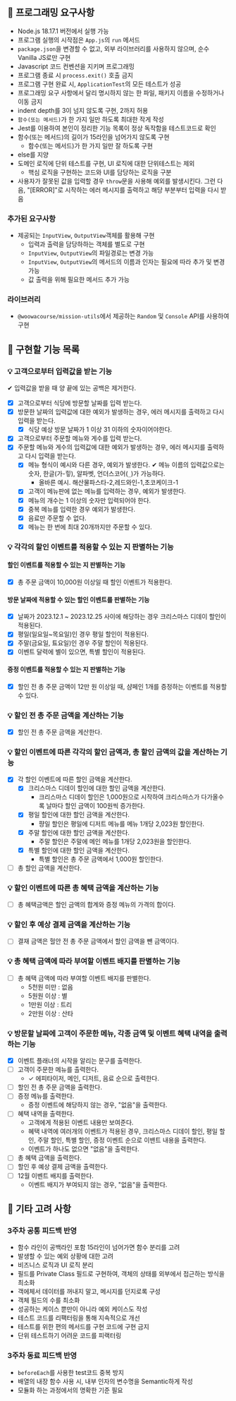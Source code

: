 ## 🎯 프로그래밍 요구사항

- Node.js 18.17.1 버전에서 실행 가능
- 프로그램 실행의 시작점은 `App.js`의 `run` 메서드
- `package.json`을 변경할 수 없고, 외부 라이브러리를 사용하지 않으며, 순수 Vanilla JS로만 구현
- Javascript 코드 컨벤션을 지키며 프로그래밍
- 프로그램 종료 시 `process.exit()` 호출 금지
- 프로그램 구현 완료 시, `ApplicationTest`의 모든 테스트가 성공
- 프로그래밍 요구 사항에서 달리 명시하지 않는 한 파일, 패키지 이름을 수정하거나 이동 금지
- indent depth를 3이 넘지 않도록 구현, 2까지 허용
- `함수(또는 메서드)`가 한 가지 일만 하도록 최대한 작게 작성
- Jest를 이용하여 본인이 정리한 기능 목록이 정상 독작함을 테스트코드로 확인
- 함수(또는 메서드)의 길이가 15라인을 넘어가지 않도록 구현
  - 함수(또는 메서드)가 한 가지 일만 잘 하도록 구현
- else를 지양
- 도메인 로직에 단위 테스트를 구현, UI 로직에 대한 단위테스트는 제외
  - 핵심 로직을 구현하는 코드와 UI를 담당하는 로직을 구분
- 사용자가 잘못된 값을 입력할 경우 `throw`문을 사용해 예외를 발생시킨다. 그런 다음, "[ERROR]"로 시작하는 에러 메시지를 출력하고 해당 부분부터 입력을 다시 받음

### 추가된 요구사항

- 제공되는 `InputView`, `OutputView`객체를 활용해 구현
  - 입력과 출력을 담당하하는 객체를 별도로 구현
  - `InputView`, `OutputView`의 파일경로는 변경 가능
  - `InputView`, `OutputView`의 메서드의 이름과 인자는 필요에 따라 추가 및 변경 가능
  - 값 출력을 위해 필요한 메서드 추가 가능

### 라이브러리

- `@woowacourse/mission-utils`에서 제공하는 `Random` 및 `Console` API를 사용하여 구현

## 🚀 구현할 기능 목록

### 💡 고객으로부터 입력값을 받는 기능

✔︎ 입력값을 받을 때 양 끝에 있는 공백은 제거한다.

- [x] 고객으로부터 식당에 방문할 날짜를 입력 받는다.
- [x] 방문한 날짜의 입력값에 대한 예외가 발생하는 경우, 에러 메시지를 출력하고 다시 입력을 받는다.
  - [x] 식당 예상 방문 날짜가 1 이상 31 이하의 숫자이어야한다.
- [x] 고객으로부터 주문할 메뉴와 게수를 입력 받는다.
- [x] 주문할 메뉴와 게수의 입력값에 대한 예외가 발생하는 경우, 에러 메시지를 출력하고 다시 입력을 받는다.
  - [x] 메뉴 형식이 예시와 다른 경우, 예외가 발생한다.
        ✔︎ 메뉴 이름의 입력값으로는 숫자, 한글(가-힣), 알파벳, 언더스코어(`_`)가 가능하다.
    - 올바른 예시. 해산물파스타-2,레드와인-1,초코케이크-1
  - [x] 고객이 메뉴판에 없는 메뉴를 입력하는 경우, 예외가 발생한다.
  - [x] 메뉴의 개수는 1 이상의 숫자만 입력되어야 한다.
  - [x] 중복 메뉴를 입력한 경우 예외가 발생한다.
  - [x] 음료만 주문할 수 없다.
  - [x] 메뉴는 한 번에 최대 20개까지만 주문할 수 있다.

### 💡 각각의 할인 이벤트를 적용할 수 있는 지 판별하는 기능

#### 할인 이벤트를 적용할 수 있는 지 판별하는 기능

- [x] 총 주문 금액이 10,000원 이상일 때 할인 이벤트가 적용한다.

#### 방문 날짜에 적용할 수 있는 할인 이벤트를 판별하는 기능

- [x] 날짜가 2023.12.1 ~ 2023.12.25 사이에 해당하는 경우 크리스마스 디데이 할인이 적용된다.
- [x] 평일(일요일~목요일)인 경우 평일 할인이 적용된다.
- [x] 주말(금요일, 툐요일)인 경우 주말 할인이 적용된다.
- [x] 이벤트 달력에 별이 있으면, 특별 할인이 적용된다.

#### 증정 이벤트를 적용할 수 있는 지 판별하는 기능

- [x] 할인 전 총 주문 금액이 12만 원 이상일 때, 샴페인 1개를 증정하는 이벤트를 적용할 수 있다.

### 💡 할인 전 총 주문 금액을 계산하는 기능

- [x] 할인 전 총 주문 금액을 게산한다.

### 💡 할인 이벤트에 따른 각각의 할인 금액과, 총 할인 금액의 값을 계산하는 기능

- [x] 각 할인 이벤트에 따른 할인 금액을 계산한다.
  - [x] 크리스마스 디데이 할인에 대한 할인 금액을 계산한다.
    - 크리스마스 디데이 할인은 1,000원으로 시작하여 크리스마스가 다가올수록 날마다 할인 금액이 100원씩 증가한다.
  - [x] 평일 할인에 대한 할인 금액을 계산한다.
    - 퍙일 할인은 평일에 디저트 메뉴를 메뉴 1개당 2,023원 할인한다.
  - [x] 주말 할인에 대한 할인 금액을 계산한다.
    - 주말 할인은 주말에 메인 메뉴를 1개당 2,023원을 할인한다.
  - [x] 특별 할인에 대한 할인 금액을 계산한다.
    - 특별 할인은 총 주문 금액에서 1,000원 할인한다.
- [ ] 총 할인 금액을 계산한다.

### 💡 할인 이벤트에 따른 총 혜택 금액을 계산하는 기능

- [ ] 총 혜택금액은 할인 금액의 합계와 증정 메뉴의 가격의 합이다.

### 💡 할인 후 예상 결제 금액을 계산하는 기능

- [ ] 결재 금액은 헐안 전 총 주문 금액에서 할인 금액을 뺀 금액이다.

### 💡 총 혜택 금액에 따라 부여할 이벤트 배지를 판별하는 기능

- [ ] 총 혜택 금액에 따라 부여할 이벤트 배지를 판별한다.
  - 5천원 미만 : 없음
  - 5원원 이상 : 별
  - 1만원 이상 : 트리
  - 2만원 이상 : 산타

### 💡 방문할 날짜에 고객이 주문한 메뉴, 각종 금액 및 이벤트 혜택 내역을 출력하는 기능

- [x] 이벤트 플래너의 시작을 알리는 문구를 출력한다.
- [ ] 고객이 주문한 메뉴를 출력한다.
  - ✓ 에피타이저, 메인, 디저트, 음료 순으로 출력한다.
- [ ] 할인 전 총 주문 금액을 출력한다.
- [ ] 증정 메뉴를 출력한다.
  - 증정 이벤트에 해당하지 않는 경우, "없음"을 출력한다.
- [ ] 혜택 내역을 출력한다.
  - 고객에게 적용된 이벤트 내용만 보여준다.
  - 혜택 내역에 여러개의 이벤트가 적용된 경우, 크리스마스 디데이 할인, 평일 할인, 주말 할인, 특별 할인, 증정 이벤트 순으로 이밴트 내용을 출력한다.
  - 이벤트가 하나도 없으면 "없음"을 출력한다.
- [ ] 총 혜택 금액을 출력한다.
- [ ] 할인 후 예상 결제 금액을 출력한다.
- [ ] 12월 이벤트 배지를 출력한다.
  - 이벤트 배지가 부여되지 않는 경우, "없음"을 출력한다.

## 🤔 기타 고려 사항

### 3주차 공통 피드백 반영

- 함수 라인이 공백라인 포함 15라인이 넘어가면 함수 분리를 고려
- 발생할 수 있는 예외 상황에 대한 고려
- 비즈니스 로직과 UI 로직 분리
- 필드를 Private Class 필드로 구현하여, 객체의 상태를 외부에서 접근하는 방식을 최소화
- 객에체서 데이터를 꺼내지 말고, 메시지를 던지로록 구성
- 객체 필드의 수를 최소화
- 성공하는 케이스 뿐만이 아니라 예외 케이스도 작성
- 테스트 코드를 리팩터링을 통해 지속적으로 개선
- 테스트를 위한 편의 메서드를 구현 코드에 구현 금지
- 단위 테스트하기 어려운 코드를 피랙터링

### 3주차 동료 피드백 반영

- `beforeEach`를 사용한 test코드 중복 방지
- 배열의 내장 함수 사용 시, 내부 인자의 변수명을 Semantic하게 작성
- 모듈화 하는 과정에서의 명확한 기준 필요
